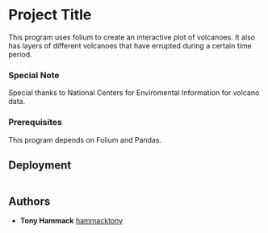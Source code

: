 # Project Title
This program uses folium to create an interactive plot of volcanoes. It also has layers of different volcanoes that have errupted during a certain time period.

### Special Note
Special thanks to National Centers for Enviromental Information for volcano data.

 ### Prerequisites
This program depends on Folium and Pandas.

## Deployment
```python create.py
```
## Authors
 * **Tony Hammack**
[hammacktony](https://github.com/hammacktony/)
